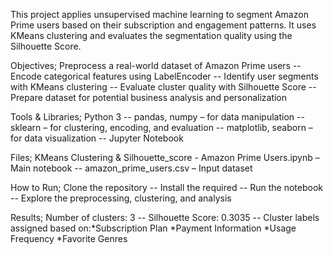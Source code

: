 This project applies unsupervised machine learning to segment Amazon Prime users based on their subscription and engagement patterns. It uses KMeans clustering and evaluates the segmentation quality using the Silhouette Score.

Objectives; Preprocess a real-world dataset of Amazon Prime users -- Encode categorical features using LabelEncoder -- Identify user segments with KMeans clustering -- Evaluate cluster quality with Silhouette Score -- Prepare dataset for potential business analysis and personalization

Tools & Libraries; Python 3 -- pandas, numpy – for data manipulation -- sklearn – for clustering, encoding, and evaluation -- matplotlib, seaborn – for data visualization -- Jupyter Notebook

Files; KMeans Clustering & Silhouette_score - Amazon Prime Users.ipynb – Main notebook -- amazon_prime_users.csv – Input dataset

How to Run; Clone the repository -- Install the required  -- Run the notebook -- Explore the preprocessing, clustering, and analysis

Results; Number of clusters: 3 -- Silhouette Score: 0.3035 -- Cluster labels assigned based on:*Subscription Plan *Payment Information *Usage Frequency *Favorite Genres
